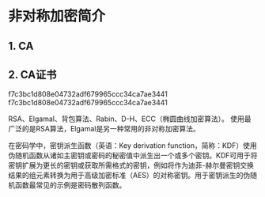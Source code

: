 # 非对称加密简介

## 1. CA


## 2. CA证书

f7c3bc1d808e04732adf679965ccc34ca7ae3441
f7c3bc1d808e04732adf679965ccc34ca7ae3441


RSA、Elgamal、背包算法、Rabin、D-H、ECC（椭圆曲线加密算法）。
使用最广泛的是RSA算法，Elgamal是另一种常用的非对称加密算法。

在密码学中，密钥派生函数（英语：Key derivation function，简称：KDF）使用伪随机函数从诸如主密钥或密码的秘密值中派生出一个或多个密钥。KDF可用于将密钥扩展为更长的密钥或获取所需格式的密钥，例如将作为迪菲-赫尔曼密钥交换结果的组元素转换为用于高级加密标准（AES）的对称密钥。用于密钥派生的伪随机函数最常见的示例是密码散列函数。


